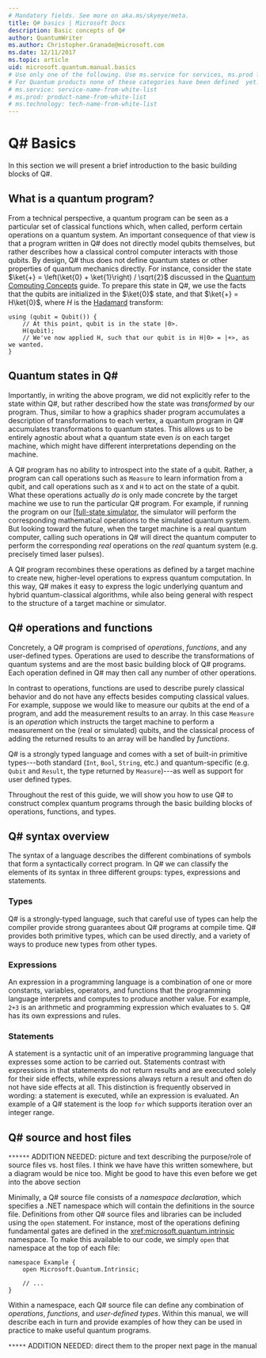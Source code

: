 ```yaml
---
# Mandatory fields. See more on aka.ms/skyeye/meta.
title: Q# basics | Microsoft Docs 
description: Basic concepts of Q#
author: QuantumWriter
ms.author: Christopher.Granade@microsoft.com
ms.date: 12/11/2017
ms.topic: article
uid: microsoft.quantum.manual.basics
# Use only one of the following. Use ms.service for services, ms.prod for on-prem. Remove the # before the relevant field.
# For Quantum products none of these categories have been defined  yet.
# ms.service: service-name-from-white-list
# ms.prod: product-name-from-white-list
# ms.technology: tech-name-from-white-list
---
```


# Q# Basics

In this section we will present a brief introduction to the basic building blocks of Q#.

## What is a quantum program?

From a technical perspective, a quantum program can be seen as a particular set of classical functions which, when called, perform certain operations on a quantum system.
An important consequence of that view is that a program written in Q# does not directly model qubits themselves, but rather describes how a classical control computer interacts with those qubits.
By design, Q# thus does not define quantum states or other properties of quantum mechanics directly.
For instance, consider the state $\ket{+} = \left(\ket{0} + \ket{1}\right) / \sqrt{2}$ discussed in the [Quantum Computing Concepts](xref:microsoft.quantum.concepts.intro) guide.
To prepare this state in Q#, we use the facts that the qubits are initialized in the $\ket{0}$ state, and that $\ket{+} = H\ket{0}$, where $H$ is the [Hadamard](xref:microsoft.quantum.intrinsic.h) transform:

```qsharp
using (qubit = Qubit()) {
    // At this point, qubit is in the state |0>.
    H(qubit);
    // We've now applied H, such that our qubit is in H|0> = |+>, as we wanted.
}
```

## Quantum states in Q#

Importantly, in writing the above program, we did not explicitly refer to the state within Q#, but rather described how the state was *transformed* by our program.
Thus, similar to how a graphics shader program accumulates a description of transformations to each vertex, a quantum program in Q# accumulates transformations to quantum states.
This allows us to be entirely agnostic about what a quantum state even *is* on each target machine, which might have different interpretations depending on the machine. 

A Q# program has no ability to introspect into the state of a qubit.
Rather, a program can call operations such as `Measure` to learn information from a qubit, and call operations such as `X` and `H` to act on the state of a qubit.
What these operations actually *do* is only made concrete by the target machine we use to run the particular Q# program.
For example, if running the program on our [[full-state simulator](xref:microsoft.quantum.machines.full-state-simulator), the simulator will perform the corresponding mathematical operations to the simulated quantum system.
But looking toward the future, when the target machine is a real quantum computer, calling such operations in Q# will direct the quantum computer to perform the corresponding *real* operations on the *real* quantum system (e.g. precisely timed laser pulses).

A Q# program recombines these operations as defined by a target machine to create new, higher-level operations to express quantum computation.
In this way, Q# makes it easy to express the logic underlying quantum and hybrid quantum-classical algorithms, while also being general with respect to the structure of a target machine or simulator.

## Q# operations and functions

Concretely, a Q# program is comprised of *operations*, *functions*, and any user-defined types. 
Operations are used to describe the transformations of quantum systems and are the most basic building block of Q# programs. 
Each operation defined in Q# may then call any number of other operations.

In contrast to operations, functions are used to describe purely classical behavior and do not have any effects besides computing classical values. 
For example, suppose we would like to measure our qubits at the end of a program, and add the measurement results to an array.
In this case `Measure` is an *operation* which instructs the target machine to perform a measurement on the (real or simulated) qubits, and the classical process of adding the returned results to an array will be handled by *functions*.

Q# is a strongly typed language and comes with a set of built-in primitive types---both standard (`Int`, `Bool`, `String`, etc.) and quantum-specific (e.g. `Qubit` and `Result`, the type returned by `Measure`)---as well as support for user defined types. 

Throughout the rest of this guide, we will show you how to use Q# to construct complex quantum programs through the basic building blocks of operations, functions, and types. 

## Q# syntax overview

The syntax of a language describes the different combinations of symbols that form a syntactically correct program.
In Q# we can classify the elements of its syntax in three different groups: types, expressions and statements.

### Types
Q# is a strongly-typed language, such that careful use of types can help the compiler provide strong guarantees about Q# programs at compile time.
Q# provides both primitive types, which can be used directly, and a variety of ways to produce new types from other types.

### Expressions
An expression in a programming language is a combination of one or more constants, variables, operators, and functions that the programming language interprets and computes to produce another value.
For example, `2+3` is an arithmetic and programming expression which evaluates to `5`.
Q# has its own expressions and rules.

### Statements 
  A statement is a syntactic unit of an imperative programming language that expresses some action to be carried out.
  Statements contrast with expressions in that statements do not return results and are executed solely for their side effects, while expressions always return a result and often do not have side effects at all.
  This distinction is frequently observed in wording: a statement is executed, while an expression is evaluated.
  An example of a Q# statement is the loop `for` which supports iteration over an integer range.


## Q# source and host files

`******` ADDITION NEEDED: picture and text describing the purpose/role of source files vs. host files. I think we have have this written somewhere, but a diagram would be nice too.
Might be good to have this even before we get into the above section

Minimally, a Q# source file consists of a *namespace declaration*, which specifies a .NET namespace which will contain the definitions in the source file.
Definitions from other Q# source files and libraries can be included using the `open` statement.
For instance, most of the operations defining fundamental gates are defined in the <xref:microsoft.quantum.intrinsic> namespace.
To make this available to our code, we simply `open` that namespace at the top of each file:

```qsharp
namespace Example {
    open Microsoft.Quantum.Intrinsic;

    // ...
}
```

Within a namespace, each Q# source file can define any combination of *operations*, *functions*, and *user-defined types*.
Within this manual, we will describe each in turn and provide examples of how they can be used in practice to make useful quantum programs.


`*****` ADDITION NEEDED: direct them to the proper next page in the manual
